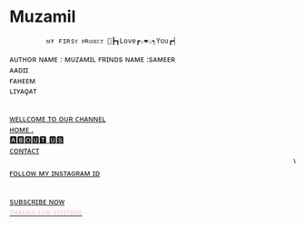 # Muzamil
             ᴍʏ ғɪʀsᴛ ᴘʀᴏᴊᴇᴄᴛ 🧗┣┓Love┏♨❤♨┑You┏┥
ᴀᴜᴛʜᴏʀ ɴᴀᴍᴇ : ᴍᴜᴢᴀᴍɪʟ 
ғʀɪɴᴅs ɴᴀᴍᴇ :sᴀᴍᴇᴇʀ<br>ᴀᴀᴅɪɪ <br>ғᴀʜᴇᴇᴍ<br> ʟɪʏᴀǫᴀᴛ 

 <a href="https://instagram.com/___meir___muzamil__?igshid=NGVhN2U2NjQ0Yg=="> 
 <br>ᴡᴇʟʟᴄᴏᴍᴇ ᴛᴏ ᴏᴜʀ ᴄʜᴀɴɴᴇʟ
<a href="https://instagram.com/___meir___muzamil__?igshid=NGVhN2U2NjQ0Yg=="><br>ʜᴏᴍᴇ
<a href="https://www.timesinternet.in">.        
<br>🅰🅱🅾🆄🆃 🆄🆂
<a href="https://www.indgovtjobs.in9103594759">
<br>ᴄᴏɴᴛᴀᴄᴛ
<marquee>w𝒆𝒍𝒍 𝒄𝒐𝒎𝒆 𝒕𝒐 𝒐𝒖𝒓 𝒘𝒆𝒃𝒔𝒊𝒕𝒆</marquee>
<a href="https://instagram.com/___meir___muzamil__?igshid=NGVhN2U2NjQ0Yg== "><br>ғᴏʟʟᴏᴡ ᴍʏ ɪɴsᴛᴀɢʀᴀᴍ ɪᴅ


<a href="https://youtube.com/@muzamilmeer?feature=shared "><br> sᴜʙsᴄʀɪʙᴇ ɴᴏᴡ
<br><font color="pink">ᴛʜᴀɴᴋs ғᴏʀ ᴠɪsɪᴛɪɴɢ
